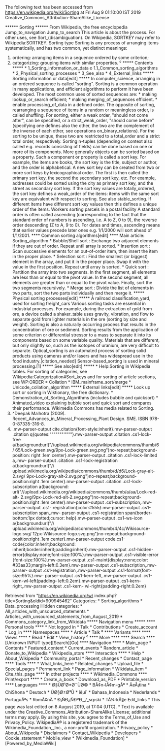 The following text has been accessed from https://en.wikipedia.org/wiki/Sorting at Fri Aug 9 01:10:00 IST 2019
Creative_Commons_Attribution-ShareAlike_License





















****** Sorting ******
From Wikipedia, the free encyclopedia
Jump_to_navigation Jump_to_search
This article is about the process. For other uses, see Sort_(disambiguation).
On Wikipedia, SORTKEY may refer to Wikipedia:SORTKEY.
Sorting type
Sorting is any process of arranging items systematically, and has two common,
yet distinct meanings:
   1. ordering: arranging items in a sequence ordered by some criterion;
   2. categorizing: grouping items with similar properties.
⁰
***** Contents *****
    * 1_Sorting_information_or_data
          o 1.1_Common_sorting_algorithms
    * 2_Physical_sorting_processes
    * 3_See_also
    * 4_External_links
***** Sorting information or data[edit] *****
In computer_science, arranging in an ordered sequence is called "sorting".
Sorting is a common operation in many applications, and efficient algorithms to
perform it have been developed.
The most common uses of sorted sequences are:
    * making lookup_or_search efficient;
    * making merging_of_sequences efficient.
    * enable processing_of_data in a defined order.
The opposite of sorting, rearranging a sequence of items in a random or
meaningless order, is called shuffling.
For sorting, either a weak order, "should not come after", can be specified, or
a strict_weak_order, "should come before" (specifying one defines also the
other, the two are the complement of the inverse of each other, see operations
on_binary_relations). For the sorting to be unique, these two are restricted to
a total_order and a strict total order, respectively.
Sorting n-tuples (depending on context also called e.g. records consisting of
fields) can be done based on one or more of its components. More generally
objects can be sorted based on a property. Such a component or property is
called a sort key.
For example, the items are books, the sort key is the title, subject or author,
and the order is alphabetical.
A new sort key can be created from two or more sort keys by lexicographical
order. The first is then called the primary sort key, the second the secondary
sort key, etc.
For example, addresses could be sorted using the city as primary sort key, and
the street as secondary sort key.
If the sort key values are totally_ordered, the sort key defines a weak_order
of the items: items with the same sort key are equivalent with respect to
sorting. See also stable_sorting. If different items have different sort key
values then this defines a unique order of the items.
Workers sorting parcels in a postal facility
A standard order is often called ascending (corresponding to the fact that the
standard order of numbers is ascending, i.e. A to Z, 0 to 9), the reverse order
descending (Z to A, 9 to 0). For dates and times, ascending means that earlier
values precede later ones e.g. 1/1/2000 will sort ahead of 1/1/2001.
**** Common sorting algorithms[edit] ****
Main article: Sorting_algorithm
    * Bubble/Shell sort : Exchange two adjacent elements if they are out of
      order. Repeat until array is sorted.
    * Insertion sort : Scan successive elements for an out-of-order item, then
      insert the item in the proper place.
    * Selection sort : Find the smallest (or biggest) element in the array, and
      put it in the proper place. Swap it with the value in the first position.
      Repeat until array is sorted.
    * Quick sort : Partition the array into two segments. In the first segment,
      all elements are less than or equal to the pivot value. In the second
      segment, all elements are greater than or equal to the pivot value.
      Finally, sort the two segments recursively.
    * Merge sort : Divide the list of elements in two parts, sort the two parts
      individually and then merge it.
***** Physical sorting processes[edit] *****
A railroad classification_yard, used for sorting freight_cars
Various sorting tasks are essential in industrial processes. For example,
during the extraction of gold from ore, a device called a shaker_table uses
gravity, vibration, and flow to separate gold from lighter materials in the ore
(sorting by size and weight). Sorting is also a naturally occurring process
that results in the concentration of ore or sediment. Sorting results from the
application of some criterion or differential stressor to a mass to separate it
into its components based on some variable quality. Materials that are
different, but only slightly so, such as the isotopes of uranium, are very
difficult to separate.
Optical_sorting is an automated process of sorting solid products using cameras
and/or lasers and has widespread use in the food industry.[citation_needed]
Sensor-based_sorting is used in mineral processing.[1]
***** See also[edit] *****
    * Help:Sorting in Wikipedia tables. For sorting of categories, see
      Wikipedia:Categorization#Sort_keys and for sorting of article sections,
      see WP:ORDER
    * Collation
    * IBM_mainframe_sort/merge
    * Unicode_collation_algorithm
***** External links[edit] *****
 Look up sort or sorting in Wiktionary, the free dictionary.
    * Demonstration_of_Sorting_Algorithms (includes bubble and quicksort)
    * Animated_video explaining bubble sort and quick sort and compares their
      performance.
 Wikimedia Commons has media related to Sorting.
   1. ^Deepak Malhotra (2009). Recent_Advances_in_Mineral_Processing_Plant
      Design. SME. ISBN 978-0-87335-316-8.
   2. .mw-parser-output cite.citation{font-style:inherit}.mw-parser-output
      .citation q{quotes:"\"""\"""'""'"}.mw-parser-output .citation .cs1-lock-
      free a{background:url("//upload.wikimedia.org/wikipedia/commons/thumb/6/
      65/Lock-green.svg/9px-Lock-green.svg.png")no-repeat;background-position:
      right .1em center}.mw-parser-output .citation .cs1-lock-limited a,.mw-
      parser-output .citation .cs1-lock-registration a{background:url("//
      upload.wikimedia.org/wikipedia/commons/thumb/d/d6/Lock-gray-alt-2.svg/
      9px-Lock-gray-alt-2.svg.png")no-repeat;background-position:right .1em
      center}.mw-parser-output .citation .cs1-lock-subscription a{background:
      url("//upload.wikimedia.org/wikipedia/commons/thumb/a/aa/Lock-red-alt-
      2.svg/9px-Lock-red-alt-2.svg.png")no-repeat;background-position:right
      .1em center}.mw-parser-output .cs1-subscription,.mw-parser-output .cs1-
      registration{color:#555}.mw-parser-output .cs1-subscription span,.mw-
      parser-output .cs1-registration span{border-bottom:1px dotted;cursor:
      help}.mw-parser-output .cs1-ws-icon a{background:url("//
      upload.wikimedia.org/wikipedia/commons/thumb/4/4c/Wikisource-logo.svg/
      12px-Wikisource-logo.svg.png")no-repeat;background-position:right .1em
      center}.mw-parser-output code.cs1-code{color:inherit;background:
      inherit;border:inherit;padding:inherit}.mw-parser-output .cs1-hidden-
      error{display:none;font-size:100%}.mw-parser-output .cs1-visible-error
      {font-size:100%}.mw-parser-output .cs1-maint{display:none;color:
      #33aa33;margin-left:0.3em}.mw-parser-output .cs1-subscription,.mw-parser-
      output .cs1-registration,.mw-parser-output .cs1-format{font-size:95%}.mw-
      parser-output .cs1-kern-left,.mw-parser-output .cs1-kern-wl-left{padding-
      left:0.2em}.mw-parser-output .cs1-kern-right,.mw-parser-output .cs1-kern-
      wl-right{padding-right:0.2em}

Retrieved from "https://en.wikipedia.org/w/
index.php?title=Sorting&oldid=909945462"
Categories:
    * Sorting_algorithms
    * Data_processing
Hidden categories:
    * All_articles_with_unsourced_statements
    * Articles_with_unsourced_statements_from_August_2019
    * Commons_category_link_from_Wikidata
***** Navigation menu *****
**** Personal tools ****
    * Not logged in
    * Talk
    * Contributions
    * Create_account
    * Log_in
**** Namespaces ****
    * Article
    * Talk
⁰
**** Variants ****
**** Views ****
    * Read
    * Edit
    * View_history
⁰
**** More ****
**** Search ****
[Unknown INPUT type][Search][Go]
**** Navigation ****
    * Main_page
    * Contents
    * Featured_content
    * Current_events
    * Random_article
    * Donate_to_Wikipedia
    * Wikipedia_store
**** Interaction ****
    * Help
    * About_Wikipedia
    * Community_portal
    * Recent_changes
    * Contact_page
**** Tools ****
    * What_links_here
    * Related_changes
    * Upload_file
    * Special_pages
    * Permanent_link
    * Page_information
    * Wikidata_item
    * Cite_this_page
**** In other projects ****
    * Wikimedia_Commons
**** Print/export ****
    * Create_a_book
    * Download_as_PDF
    * Printable_version
**** Languages ****
    * Ø§ÙØ¹Ø±Ø¨ÙØ©
    * BÃ¢n-lÃ¢m-gÃº
    * ÄeÅ¡tina
    * ChiShona
    * Deutsch
    * ÙØ§Ø±Ø³Û
    * íêµ­ì´
    * Bahasa_Indonesia
    * Nederlands
    * PortuguÃªs
    * RomÃ¢nÄ
    * Ð¡ÑÐ¿ÑÐºÐ¸_/_srpski
    * TÃ¼rkÃ§e
Edit_links
    * This page was last edited on 8 August 2019, at 17:04 (UTC).
    * Text is available under the Creative_Commons_Attribution-ShareAlike
      License; additional terms may apply. By using this site, you agree to the
      Terms_of_Use and Privacy_Policy. WikipediaÂ® is a registered trademark of
      the Wikimedia_Foundation,_Inc., a non-profit organization.
    * Privacy_policy
    * About_Wikipedia
    * Disclaimers
    * Contact_Wikipedia
    * Developers
    * Cookie_statement
    * Mobile_view
    * [Wikimedia_Foundation]
    * [Powered_by_MediaWiki]
